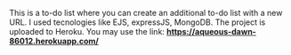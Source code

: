 This is a to-do list where you can create an additional to-do list with a new URL. I used tecnologies like EJS, expressJS, MongoDB.
The project is uploaded to Heroku. You may use the link: **https://aqueous-dawn-86012.herokuapp.com/**

